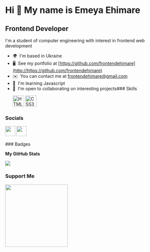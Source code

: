 Hi 👋 My name is Emeya Ehimare
==============================

Frontend Developer
------------------

I'm a student of computer engineering with interest in frontend web development

*   🌍  I'm based in Ukraine
*   🖥️  See my portfolio at [https://github.com/frontendehimare](http://https://github.com/frontendehimare)
*   ✉️  You can contact me at [frontendehimare@gmail.com](mailto:frontendehimare@gmail.com)
*   🧠  I'm learning Javascript
*   🤝  I'm open to collaborating on interesting projects### Skills<p align="left">
                                <a href="https://developer.mozilla.org/en-US/docs/Glossary/HTML5" target="_blank" rel="noreferrer"><img src="https://raw.githubusercontent.com/danielcranney/readme-generator/main/public/icons/skills/html5-colored.svg" width="36" height="36" alt="HTML5" /></a>
                                <a href="https://www.w3.org/TR/CSS/#css" target="_blank" rel="noreferrer"><img src="https://raw.githubusercontent.com/danielcranney/readme-generator/main/public/icons/skills/css3-colored.svg" width="36" height="36" alt="CSS3" /></a>
                    </p>
                    
### Socials

<p align="left"> <a href="https://www.github.com/frontendehimare" target="_blank" rel="noreferrer"><img src="https://raw.githubusercontent.com/danielcranney/readme-generator/main/public/icons/socials/github.svg" width="32" height="32" /></a> <a href="https://www.twitter.com/frontendehimare" target="_blank" rel="noreferrer"><img src="https://raw.githubusercontent.com/danielcranney/readme-generator/main/public/icons/socials/twitter.svg" width="32" height="32" /></a></p>
### Badges

<b>My GitHub Stats</b>

<a href="http://www.github.com/frontendehimare"><img src="https://github-readme-streak-stats.herokuapp.com/?user=frontendehimare&stroke=ffffff&background=1c1917&ring=0891b2&fire=0891b2&currStreakNum=ffffff&currStreakLabel=0891b2&sideNums=ffffff&sideLabels=ffffff&dates=ffffff&hide_border=true" /></a>

### Support Me

<a href="https://www.buymeacoffee.com/frontendehi"><img src="https://cdn.buymeacoffee.com/buttons/v2/default-yellow.png" width="200" /></a>

